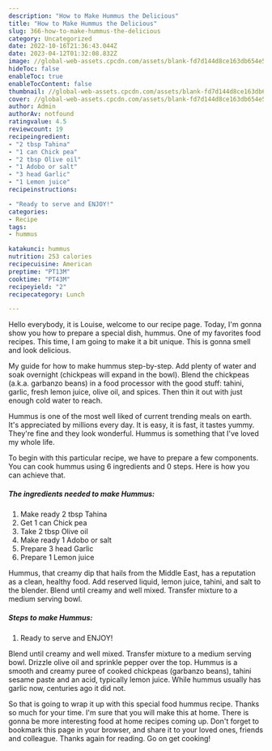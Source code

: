 ```yaml
---
description: "How to Make Hummus the Delicious"
title: "How to Make Hummus the Delicious"
slug: 366-how-to-make-hummus-the-delicious
category: Uncategorized
date: 2022-10-16T21:36:43.044Z
date: 2023-04-12T01:32:08.832Z
image: //global-web-assets.cpcdn.com/assets/blank-fd7d144d8ce163db654e5a02c40b08a2775adb7897d16e4062681dc7e1b2800f.png
hideToc: false
enableToc: true
enableTocContent: false
thumbnail: //global-web-assets.cpcdn.com/assets/blank-fd7d144d8ce163db654e5a02c40b08a2775adb7897d16e4062681dc7e1b2800f.png
cover: //global-web-assets.cpcdn.com/assets/blank-fd7d144d8ce163db654e5a02c40b08a2775adb7897d16e4062681dc7e1b2800f.png
author: Admin
authorAv: notfound
ratingvalue: 4.5
reviewcount: 19
recipeingredient:
- "2 tbsp Tahina"
- "1 can Chick pea"
- "2 tbsp Olive oil"
- "1 Adobo or salt"
- "3 head Garlic"
- "1 Lemon juice"
recipeinstructions:

- "Ready to serve and ENJOY!"
categories:
- Recipe
tags:
- hummus

katakunci: hummus 
nutrition: 253 calories
recipecuisine: American
preptime: "PT13M"
cooktime: "PT43M"
recipeyield: "2"
recipecategory: Lunch

---
```



Hello everybody, it is Louise, welcome to our recipe page. Today, I'm gonna show you how to prepare a special dish, hummus. One of my favorites food recipes. This time, I am going to make it a bit unique. This is gonna smell and look delicious.

My guide for how to make hummus step-by-step. Add plenty of water and soak overnight (chickpeas will expand in the bowl). Blend the chickpeas (a.k.a. garbanzo beans) in a food processor with the good stuff: tahini, garlic, fresh lemon juice, olive oil, and spices. Then thin it out with just enough cold water to reach.

Hummus is one of the most well liked of current trending meals on earth. It's appreciated by millions every day. It is easy, it is fast, it tastes yummy. They're fine and they look wonderful. Hummus is something that I've loved my whole life.


To begin with this particular recipe, we have to prepare a few components. You can cook hummus using 6 ingredients and 0 steps. Here is how you can achieve that.

<!--inarticleads1-->

##### The ingredients needed to make Hummus:

1. Make ready 2 tbsp Tahina
1. Get 1 can Chick pea
1. Take 2 tbsp Olive oil
1. Make ready 1 Adobo or salt
1. Prepare 3 head Garlic
1. Prepare 1 Lemon juice


Hummus, that creamy dip that hails from the Middle East, has a reputation as a clean, healthy food. Add reserved liquid, lemon juice, tahini, and salt to the blender. Blend until creamy and well mixed. Transfer mixture to a medium serving bowl. 

<!--inarticleads2-->

##### Steps to make Hummus:


1. Ready to serve and ENJOY!

Blend until creamy and well mixed. Transfer mixture to a medium serving bowl. Drizzle olive oil and sprinkle pepper over the top. Hummus is a smooth and creamy puree of cooked chickpeas (garbanzo beans), tahini sesame paste and an acid, typically lemon juice. While hummus usually has garlic now, centuries ago it did not. 

So that is going to wrap it up with this special food hummus recipe. Thanks so much for your time. I'm sure that you will make this at home. There is gonna be more interesting food at home recipes coming up. Don't forget to bookmark this page in your browser, and share it to your loved ones, friends and colleague. Thanks again for reading. Go on get cooking!
